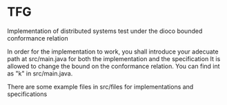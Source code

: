 # TFG
Implementation of distributed systems test under the dioco bounded conformance relation

In order for the implementation to work, you shall introduce your adecuate path at src/main.java for both the implementation and the specification
It is allowed to change the bound on the conformance relation. You can find int as "k" in src/main.java.

There are some example files in src/files for implementations and specifications
